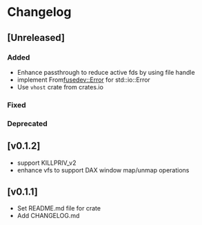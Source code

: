 # Changelog
## [Unreleased]

### Added
- Enhance passthrough to reduce active fds by using file handle
- implement From<fusedev::Error> for std::io::Error
- Use `vhost` crate from crates.io

### Fixed

### Deprecated 

## [v0.1.2]
- support KILLPRIV_v2
- enhance vfs to support DAX window map/unmap operations

## [v0.1.1]
- Set README.md file for crate
- Add CHANGELOG.md
